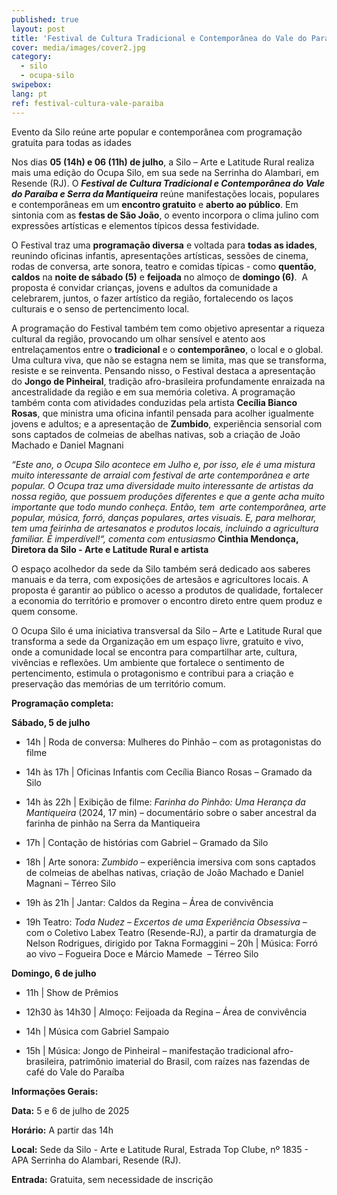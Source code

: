 ```yaml
---
published: true
layout: post
title: 'Festival de Cultura Tradicional e Contemporânea do Vale do Paraíba e Serra da Mantiqueira'
cover: media/images/cover2.jpg
category:
  - silo
  - ocupa-silo
swipebox:
lang: pt
ref: festival-cultura-vale-paraiba
---
```


Evento da Silo reúne arte popular e contemporânea com programação gratuita para todas as idades

Nos dias **05 (14h) e 06 (11h) de julho**, a Silo – Arte e Latitude Rural realiza mais uma edição do Ocupa Silo, em sua sede na Serrinha do Alambari, em Resende (RJ). O _**Festival de Cultura Tradicional e Contemporânea do Vale do Paraíba e Serra da Mantiqueira**_ reúne manifestações locais, populares e contemporâneas em um **encontro gratuito** e **aberto ao público**. Em sintonia com as **festas de São João**, o evento incorpora o clima julino com expressões artísticas e elementos típicos dessa festividade. 

O Festival traz uma **programação diversa** e voltada para **todas as idades**, reunindo oficinas infantis, apresentações artísticas, sessões de cinema, rodas de conversa, arte sonora, teatro e comidas típicas - como **quentão**, **caldos** na **noite de sábado (5)** e **feijoada** no almoço de **domingo (6)**.  A proposta é convidar crianças, jovens e adultos da comunidade a celebrarem, juntos, o fazer artístico da região, fortalecendo os laços culturais e o senso de pertencimento local.

A programação do Festival também tem como objetivo apresentar a riqueza cultural da região, provocando um olhar sensível e atento aos entrelaçamentos entre o **tradicional** e o **contemporâneo**, o local e o global. Uma cultura viva, que não se estagna nem se limita, mas que se transforma, resiste e se reinventa. Pensando nisso, o Festival destaca a apresentação do **Jongo de Pinheiral**, tradição afro-brasileira profundamente enraizada na ancestralidade da região e em sua memória coletiva. A programação também conta com atividades conduzidas pela artista **Cecília Bianco Rosas**, que ministra uma oficina infantil pensada para acolher igualmente jovens e adultos; e a apresentação de **Zumbido**, experiência sensorial com sons captados de colmeias de abelhas nativas, sob a criação de João Machado e Daniel Magnani

_“Este ano, o Ocupa Silo acontece em Julho e, por isso, ele é uma mistura muito interessante de arraial com festival de arte contemporânea e arte popular. O Ocupa traz uma diversidade muito interessante de artistas da nossa região, que possuem produções diferentes e que a gente acha muito importante que todo mundo conheça. Então, tem  arte contemporânea, arte popular, música, forró, danças populares, artes visuais. E, para melhorar, tem uma feirinha de artesanatos e produtos locais, incluindo a agricultura familiar. É imperdível!“, comenta com entusiasmo_ **Cinthia Mendonça, Diretora da Silo - Arte e Latitude Rural e artista**

O espaço acolhedor da sede da Silo também será dedicado aos saberes manuais e da terra, com exposições de artesãos e agricultores locais. A proposta é garantir ao público o acesso a produtos de qualidade, fortalecer a economia do território e promover o encontro direto entre quem produz e quem consome.

O Ocupa Silo é uma iniciativa transversal da Silo – Arte e Latitude Rural que transforma a sede da Organização em um espaço livre, gratuito e vivo, onde a comunidade local se encontra para compartilhar arte, cultura, vivências e reflexões. Um ambiente que fortalece o sentimento de pertencimento, estimula o protagonismo e contribui para a criação e preservação das memórias de um território comum.

**Programação completa:**

**Sábado, 5 de julho**
* 14h | 
   Roda de conversa: Mulheres do Pinhão – com as protagonistas do filme 

* 14h 
   às 17h | Oficinas Infantis com Cecília Bianco Rosas – Gramado da Silo

* 14h 
    às 22h | Exibição de filme: _Farinha do Pinhão: Uma Herança da Mantiqueira_ (2024, 17 min) – documentário sobre o saber ancestral da farinha de pinhão na Serra da Mantiqueira

* 17h 
    | Contação de histórias com Gabriel – Gramado da Silo

* 18h 
    | Arte sonora: _Zumbido_ – experiência imersiva com sons captados de colmeias de abelhas nativas, criação de João Machado e Daniel Magnani – Térreo Silo

* 19h 
   às 21h | Jantar: Caldos da Regina – Área de convivência

* 19h 
   Teatro: _Toda Nudez – Excertos de uma Experiência Obsessiva_ – com o Coletivo Labex Teatro (Resende-RJ), a partir da dramaturgia de Nelson Rodrigues, dirigido por Takna Formaggini – 20h | Música: Forró ao vivo – Fogueira Doce e Márcio Mamede  – Térreo Silo

**Domingo, 6 de julho**
* 11h |
   Show de Prêmios

* 12h30 
   às 14h30 | Almoço: Feijoada da Regina – Área de convivência

* 14h 
   | Música com Gabriel Sampaio

* 15h
   | Música: Jongo de Pinheiral – manifestação tradicional afro-brasileira, patrimônio imaterial do Brasil, com raízes nas fazendas de café do Vale do Paraíba 

**Informações Gerais:**

**Data:** 5 e 6 de julho de 2025

**Horário:** A partir das 14h

**Local:** Sede da Silo - Arte e Latitude Rural, Estrada Top Clube, nº 1835 - APA Serrinha do Alambari, Resende (RJ).

**Entrada:** Gratuita, sem necessidade de inscrição
